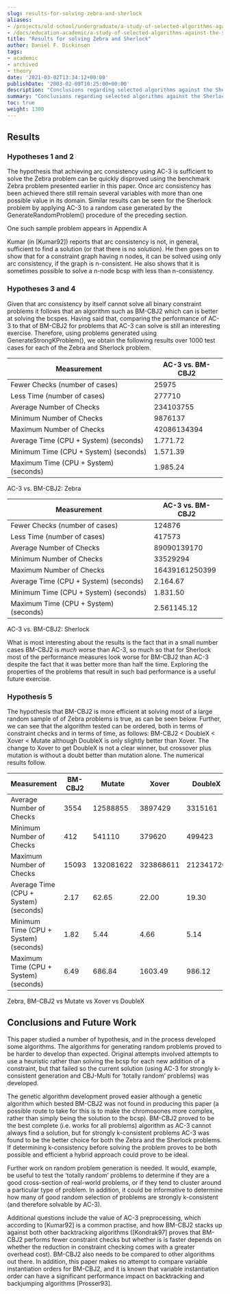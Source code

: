 ```yaml
---
slug: results-for-solving-zebra-and-sherlock
aliases:
- /projects/old-school/undergraduate/a-study-of-selected-algorithms-against-the-sherlock-and-zebra-problems/results-for-solving-zebra-and-sherlock/
- /docs/education-academic/a-study-of-selected-algorithms-against-the-sherlock-and-zebra-problems/results-for-solving-zebra-and-sherlock/
title: "Results for solving Zebra and Sherlock"
author: Daniel F. Dickinson
tags:
- academic
- archived
- theory
date: '2021-03-02T13:34:12+00:00'
publishDate: '2003-02-09T10:25:00+00:00'
description: "Conclusions regarding selected algorithms against the Sherlock and Zebra problems."
summary: "Conclusions regarding selected algorithms against the Sherlock and Zebra problems."
toc: true
weight: 1300
---
```


## Results

### Hypotheses 1 and 2

The hypothesis that achieving arc consistency using AC-3 is sufficient
to solve the Zebra problem can be quickly disproved using the benchmark
Zebra problem presented earlier in this paper. Once arc consistency has
been achieved there still remain several variables with more than one
possible value in its domain. Similar results can be seen for the
Sherlock problem by applying AC-3 to a random case generated by the
GenerateRandomProblem() procedure of the preceding section.

One such sample problem appears in Appendix A

Kumar (in [Kumar92]) reports that arc consistency is not, in general,
sufficient to find a solution (or that there is no solution). He then
goes on to show that for a constraint graph having n nodes, it can be
solved using only arc consistency, if the graph is n-consistent. He also
shows that it is sometimes possible to solve a n-node bcsp with less
than n-consistency.

### Hypotheses 3 and 4

Given that arc consistency by itself cannot solve all binary constraint
problems it follows that an algorithm such as BM-CBJ2 which can is
better at solving the bcspes. Having said that, comparing the
performance of AC-3 to that of BM-CBJ2 for problems that AC-3 can solve
is still an interesting exercise. Therefore, using problems generated
using GenerateStrongKProblem(), we obtain the following results over
1000 test cases for each of the Zebra and Sherlock problem.

| Measurement                           | AC-3 vs. BM-CBJ2 |
| ------------------------------------- | ---------------- |
| Fewer Checks (number of cases)        | 25975            |
| Less Time (number of cases)           | 277710           |
| Average Number of Checks              | 234103755        |
| Minimum Number of Checks              | 9876137          |
| Maximum Number of Checks              | 42086134394      |
| Average Time (CPU + System) (seconds) | 1.771.72         |
| Minimum Time (CPU + System) (seconds) | 1.571.39         |
| Maximum Time (CPU + System) (seconds) | 1.985.24         |

AC-3 vs. BM-CBJ2: Zebra

| Measurement                           | AC-3 vs. BM-CBJ2 |
| ------------------------------------- | ---------------- |
| Fewer Checks (number of cases)        | 124876           |
| Less Time (number of cases)           | 417573           |
| Average Number of Checks              | 89090139170      |
| Minimum Number of Checks              | 33529294         |
| Maximum Number of Checks              | 16439161250399   |
| Average Time (CPU + System) (seconds) | 2.164.67         |
| Minimum Time (CPU + System) (seconds) | 1.831.50         |
| Maximum Time (CPU + System) (seconds) | 2.561145.12      |

AC-3 vs. BM-CBJ2: Sherlock

What is most interesting about the results is the fact that in a small number cases BM-CBJ2 is *much* worse than AC-3, so much so that for Sherlock most of the performance measures look worse for BM-CBJ2 than AC-3 despite the fact that it was better more than half the time. Exploring the properties of the problems that result in such bad performance is a useful future exercise.

### Hypothesis 5

The hypothesis that BM-CBJ2 is more efficient at solving most of a large
random sample of of Zebra problems is true, as can be seen below.
Further, we can see that the algorithm tested can be ordered, both in
terms of constraint checks and in terms of time, as follows: BM-CBJ2 <
DoubleX < Xover < Mutate although DoubleX is only slightly better than
Xover. The change to Xover to get DoubleX is not a clear winner, but
crossover plus mutation is without a doubt better than mutation alone.
The numerical results follow.

| Measurement                           | BM-CBJ2 | Mutate    | Xover     | DoubleX   |
| ------------------------------------- | ------- | --------- | --------- | --------- |
| Average Number of Checks              | 3554    | 12588855  | 3897429   | 3315161   |
| Minimum Number of Checks              | 412     | 541110    | 379620    | 499423    |
| Maximum Number of Checks              | 15093   | 132081622 | 323868611 | 212341720 |
| Average Time (CPU + System) (seconds) | 2.17    | 62.65     | 22.00     | 19.30     |
| Minimum Time (CPU + System) (seconds) | 1.82    | 5.44      | 4.66      | 5.14      |
| Maximum Time (CPU + System) (seconds) | 6.49    | 686.84    | 1603.49   | 986.12    |

Zebra, BM-CBJ2 vs Mutate vs Xover vs DoubleX

## Conclusions and Future Work

This paper studied a number of hypothesis, and in the process developed
some algorithms. The algorithms for generating random problems proved to
be harder to develop than expected. Original attempts involved attempts
to use a heuristic rather than solving the bcsp for each new addition of
a constraint, but that failed so the current solution (using AC-3 for
strongly k-consistent generation and CBJ-Multi for ‘totally random’
problems) was developed.

The genetic algorithm development proved easier although a genetic
algorithm which bested BM-CBJ2 was not found in producing this paper (a
possible route to take for this is to make the chromosones more complex,
rather than simply being the solution to the bcsp). BM-CBJ2 proved to be
the best complete (i.e. works for all problems) algorithm as AC-3 cannot
always find a solution, but for strongly k-consistent problems AC-3 was
found to be the better choice for both the Zebra and the Sherlock
problems. If determining k-consistency before solving the problem proves
to be both possible and efficient a hybrid approach could prove to be
ideal.

Further work on random problem generation is needed. It would, example,
be useful to test the ‘totally random’ problems to determine if they are
a good cross-section of real-world problems, or if they tend to cluster
around a particular type of problem. In addition, it could be
informative to determine how many of good random selection of problems
are strongly k-consistent (and therefore solvable by AC-3).

Additional questions include the value of AC-3 preprocessing, which according to [Kumar92] is a common practise, and how BM-CBJ2 stacks up against both other backtracking algorithms ([Kondrak97] proves that BM-CBJ2 performs fewer constraint checks but whether is is faster depends on whether the reduction in constraint checking comes with a greater overhead cost). BM-CBJ2 also needs to be compared to other algorithms out there. In addition, this paper makes no attempt to compare variable instantiation orders for BM-CBJ2, and it is known that variable instantiation order can have a significant performance impact on backtracking and backjumping algorithms [Prosser93].
